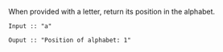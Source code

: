 When provided with a letter, return its position in the alphabet.
```
Input :: "a"

Ouput :: "Position of alphabet: 1"
```